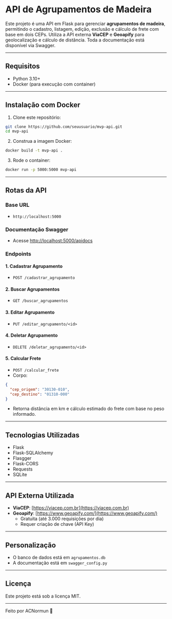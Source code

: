 # **API de Agrupamentos de Madeira**

Este projeto é uma API em Flask para gerenciar **agrupamentos de madeira**, permitindo o cadastro, listagem, edição, exclusão e cálculo de frete com base em dois CEPs. Utiliza a API externa **ViaCEP** e **Geoapify** para geolocalização e cálculo de distância. Toda a documentação está disponível via Swagger.

---

## **Requisitos**

- Python 3.10+
- Docker (para execução com container)

---

## **Instalação com Docker**

1. Clone este repositório:
```bash
git clone https://github.com/seuusuario/mvp-api.git
cd mvp-api
```

2. Construa a imagem Docker:
```bash
docker build -t mvp-api .
```

3. Rode o container:
```bash
docker run -p 5000:5000 mvp-api
```

---

## **Rotas da API**

### **Base URL**
- `http://localhost:5000`

### **Documentação Swagger**
- Acesse [http://localhost:5000/apidocs](http://localhost:5000/apidocs)

### **Endpoints**

#### **1. Cadastrar Agrupamento**
- `POST /cadastrar_agrupamento`

#### **2. Buscar Agrupamentos**
- `GET /buscar_agrupamentos`

#### **3. Editar Agrupamento**
- `PUT /editar_agrupamento/<id>`

#### **4. Deletar Agrupamento**
- `DELETE /deletar_agrupamento/<id>`

#### **5. Calcular Frete**
- `POST /calcular_frete`
- Corpo:
```json
{
  "cep_origem": "30130-010",
  "cep_destino": "01310-000"
}
```
- Retorna distância em km e cálculo estimado do frete com base no peso informado.

---

## **Tecnologias Utilizadas**

- Flask
- Flask-SQLAlchemy
- Flasgger
- Flask-CORS
- Requests
- SQLite

---

## **API Externa Utilizada**

- **ViaCEP**: [https://viacep.com.br](https://viacep.com.br)
- **Geoapify**: [https://www.geoapify.com/](https://www.geoapify.com/)
  - Gratuita (até 3.000 requisições por dia)
  - Requer criação de chave (API Key)

---

## **Personalização**

- O banco de dados está em `agrupamentos.db`
- A documentação está em `swagger_config.py`

---

## **Licença**

Este projeto está sob a licença MIT.

---

Feito por ACNormun 🐝
